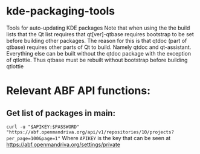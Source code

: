 # kde-packaging-tools
Tools for auto-updating KDE packages
Note that when using the the build lists that the Qt list requires that qt[ver]-qtbase requires bootstrap to be set before building other packages.
The reason for this is that qtdoc (part of qtbase) requires other parts of Qt to build. Namely qtdoc and qt-assistant.
Everything else can be built without the qtdoc package with the exception of qtlottie. 
Thus qtbase must be rebuilt without bootstrap before building qtlottie

# Relevant ABF API functions:
## Get list of packages in main:
`curl -u "$APIKEY:$PASSWORD" "https://abf.openmandriva.org/api/v1/repositories/10/projects?per_page=100&page=1"`
Where `APIKEY` is the key that can be seen at https://abf.openmandriva.org/settings/private
